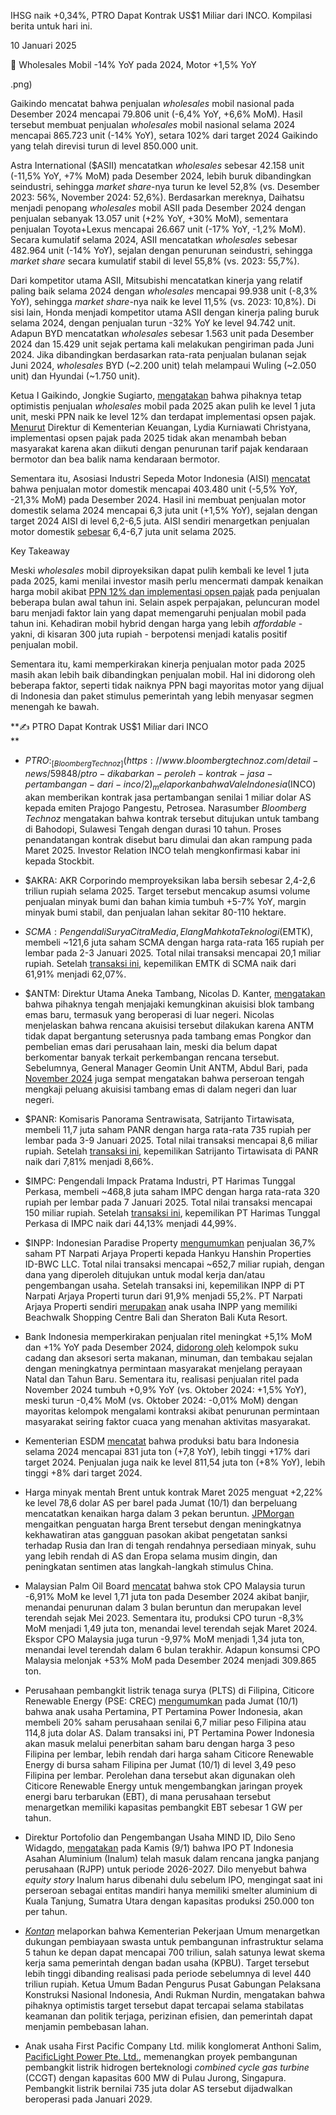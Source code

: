 IHSG naik +0,34%, PTRO Dapat Kontrak US$1 Miliar dari INCO. Kompilasi berita untuk hari ini.

10 Januari 2025

🚗 Wholesales Mobil -14% YoY pada 2024, Motor +1,5% YoY

.png)

Gaikindo mencatat bahwa penjualan _wholesales_ mobil nasional pada Desember 2024 mencapai 79.806 unit (\-6,4% YoY, +6,6% MoM). Hasil tersebut membuat penjualan _wholesales_ mobil nasional selama 2024 mencapai 865.723 unit (\-14% YoY), setara 102% dari target 2024 Gaikindo yang telah direvisi turun di level 850.000 unit.

Astra International ($ASII) mencatatkan _wholesales_ sebesar 42.158 unit (\-11,5% YoY, +7% MoM) pada Desember 2024, lebih buruk dibandingkan seindustri, sehingga _market share_-nya turun ke level 52,8% (vs. Desember 2023: 56%, November 2024: 52,6%). Berdasarkan mereknya, Daihatsu menjadi penopang _wholesales_ mobil ASII pada Desember 2024 dengan penjualan sebanyak 13.057 unit (+2% YoY, +30% MoM), sementara penjualan Toyota+Lexus mencapai 26.667 unit (-17% YoY, -1,2% MoM). Secara kumulatif selama 2024, ASII mencatatkan _wholesales_ sebesar 482.964 unit (\-14% YoY), sejalan dengan penurunan seindustri, sehingga _market share_ secara kumulatif stabil di level 55,8% (vs. 2023: 55,7%).

Dari kompetitor utama ASII, Mitsubishi mencatatkan kinerja yang relatif paling baik selama 2024 dengan _wholesales_ mencapai 99.938 unit (-8,3% YoY), sehingga _market share_-nya naik ke level 11,5% (vs. 2023: 10,8%). Di sisi lain, Honda menjadi kompetitor utama ASII dengan kinerja paling buruk selama 2024, dengan penjualan turun -32% YoY ke level 94.742 unit. Adapun BYD mencatatkan _wholesales_ sebesar 1.563 unit pada Desember 2024 dan 15.429 unit sejak pertama kali melakukan pengiriman pada Juni 2024. Jika dibandingkan berdasarkan rata-rata penjualan bulanan sejak Juni 2024, _wholesales_ BYD (~2.200 unit) telah melampaui Wuling (~2.050 unit) dan Hyundai (~1.750 unit).

Ketua I Gaikindo, Jongkie Sugiarto, [mengatakan](https://www.bloombergtechnoz.com/detail-news/59589/cemas-opsen-pajak-gaikindo-tetap-pede-1-juta-kendaraan-di-2025) bahwa pihaknya tetap optimistis penjualan _wholesales_ mobil pada 2025 akan pulih ke level 1 juta unit, meski PPN naik ke level 12% dan terdapat implementasi opsen pajak. [Menurut](https://nasional.kontan.co.id/news/banyak-yang-belum-paham-ini-penjelasan-perhitungan-opsen-pajak-kendaraan-bermotor#:~:text=Direktur%20Pajak%20Daerah,sebelumnya%20sebesar%202%25.) Direktur di Kementerian Keuangan, Lydia Kurniawati Christyana, implementasi opsen pajak pada 2025 tidak akan menambah beban masyarakat karena akan diikuti dengan penurunan tarif pajak kendaraan bermotor dan bea balik nama kendaraan bermotor.

Sementara itu, Asosiasi Industri Sepeda Motor Indonesia (AISI) [mencatat](https://www.aisi.or.id/statistic/) bahwa penjualan motor domestik mencapai 403.480 unit (\-5,5% YoY, \-21,3% MoM) pada Desember 2024. Hasil ini membuat penjualan motor domestik selama 2024 mencapai 6,3 juta unit (+1,5% YoY), sejalan dengan target 2024 AISI di level 6,2-6,5 juta. AISI sendiri menargetkan penjualan motor domestik [sebesar](https://www.bloombergtechnoz.com/detail-news/59789/target-penjualan-motor-2025-bakal-turun-imbas-opsen-pajak) 6,4-6,7 juta unit selama 2025.

Key Takeaway

Meski _wholesales_ mobil diproyeksikan dapat pulih kembali ke level 1 juta pada 2025, kami menilai investor masih perlu mencermati dampak kenaikan harga mobil akibat [PPN 12% dan implementasi opsen pajak](https://snips.stockbit.com/snips-terbaru/-realisasi-apbn-2024-defisit-sesuai-target#:~:text=Direktur%20PT%20Astra,alasan%20yang%20sama.) pada penjualan beberapa bulan awal tahun ini. Selain aspek perpajakan, peluncuran model baru menjadi faktor lain yang dapat memengaruhi penjualan mobil pada tahun ini. Kehadiran mobil hybrid dengan harga yang lebih _affordable_ - yakni, di kisaran 300 juta rupiah - berpotensi menjadi katalis positif penjualan mobil.

Sementara itu, kami memperkirakan kinerja penjualan motor pada 2025 masih akan lebih baik dibandingkan penjualan mobil. Hal ini didorong oleh beberapa faktor, seperti tidak naiknya PPN bagi mayoritas motor yang dijual di Indonesia dan paket stimulus pemerintah yang lebih menyasar segmen menengah ke bawah.

**✍️ PTRO Dapat Kontrak US$1 Miliar dari INCO  
**

- $PTRO: _[Bloomberg Technoz](https://www.bloombergtechnoz.com/detail-news/59848/ptro-dikabarkan-peroleh-kontrak-jasa-pertambangan-dari-inco/2)_ melaporkan bahwa Vale Indonesia ($INCO) akan memberikan kontrak jasa pertambangan senilai 1 miliar dolar AS kepada emiten Prajogo Pangestu, Petrosea. Narasumber _Bloomberg Technoz_ mengatakan bahwa kontrak tersebut ditujukan untuk tambang di Bahodopi, Sulawesi Tengah dengan durasi 10 tahun. Proses penandatangan kontrak disebut baru dimulai dan akan rampung pada Maret 2025. Investor Relation INCO telah mengkonfirmasi kabar ini kepada Stockbit.
- $AKRA: AKR Corporindo memproyeksikan laba bersih sebesar 2,4-2,6 triliun rupiah selama 2025. Target tersebut mencakup asumsi volume penjualan minyak bumi dan bahan kimia tumbuh +5-7% YoY, margin minyak bumi stabil, dan penjualan lahan sekitar 80-110 hektare.
- $SCMA: Pengendali Surya Citra Media, Elang Mahkota Teknologi ($EMTK), membeli ~121,6 juta saham SCMA dengan harga rata-rata 165 rupiah per lembar pada 2-3 Januari 2025. Total nilai transaksi mencapai 20,1 miliar rupiah. Setelah [transaksi ini](https://www.idx.co.id/StaticData/NewsAndAnnouncement/ANNOUNCEMENTSTOCK/From_EREP/202501/53385e3e79_f9f5e70d55.pdf), kepemilikan EMTK di SCMA naik dari 61,91% menjadi 62,07%.
- $ANTM: Direktur Utama Aneka Tambang, Nicolas D. Kanter, [mengatakan](https://market.bisnis.com/read/20250110/192/1830506/bos-antam-antm-bocorkan-rencana-akuisisi-tambang-emas-baru) bahwa pihaknya tengah menjajaki kemungkinan akuisisi blok tambang emas baru, termasuk yang beroperasi di luar negeri. Nicolas menjelaskan bahwa rencana akuisisi tersebut dilakukan karena ANTM tidak dapat bergantung seterusnya pada tambang emas Pongkor dan pembelian emas dari perusahaan lain, meski dia belum dapat berkomentar banyak terkait perkembangan rencana tersebut. Sebelumnya, General Manager Geomin Unit ANTM, Abdul Bari, pada [November 2024](https://snips.stockbit.com/snips-terbaru/unvr-jual-bisnis-es-krim-rp7-t#:~:text=ANTM%20Kaji%20Akuisisi,10%25%20dan%204%25.) juga sempat mengatakan bahwa perseroan tengah mengkaji peluang akuisisi tambang emas di dalam negeri dan luar negeri.
- $PANR: Komisaris Panorama Sentrawisata, Satrijanto Tirtawisata, membeli 11,7 juta saham PANR dengan harga rata-rata 735 rupiah per lembar pada 3-9 Januari 2025. Total nilai transaksi mencapai 8,6 miliar rupiah. Setelah [transaksi ini](https://www.idx.co.id/StaticData/NewsAndAnnouncement/ANNOUNCEMENTSTOCK/From_EREP/202501/0dd72640be_fddf03867c.pdf), kepemilikan Satrijanto Tirtawisata di PANR naik dari 7,81% menjadi 8,66%.
- $IMPC: Pengendali Impack Pratama Industri, PT Harimas Tunggal Perkasa, membeli ~468,8 juta saham IMPC dengan harga rata-rata 320 rupiah per lembar pada 7 Januari 2025. Total nilai transaksi mencapai 150 miliar rupiah. Setelah [transaksi ini](https://www.idx.co.id/StaticData/NewsAndAnnouncement/ANNOUNCEMENTSTOCK/From_EREP/202501/9350211f2b_142065fb58.pdf), kepemilikan PT Harimas Tunggal Perkasa di IMPC naik dari 44,13% menjadi 44,99%.
- $INPP: Indonesian Paradise Property [mengumumkan](https://www.idx.co.id/StaticData/NewsAndAnnouncement/ANNOUNCEMENTSTOCK/From_EREP/202501/4073396218_517b3c02a0.pdf) penjualan 36,7% saham PT Narpati Arjaya Properti kepada Hankyu Hanshin Properties ID-BWC LLC. Total nilai transaksi mencapai ~652,7 miliar rupiah, dengan dana yang diperoleh ditujukan untuk modal kerja dan/atau pengembangan usaha. Setelah transaksi ini, kepemilikan INPP di PT Narpati Arjaya Properti turun dari 91,9% menjadi 55,2%. PT Narpati Arjaya Properti sendiri [merupakan](https://www.idx.co.id/StaticData/NewsAndAnnouncement/ANNOUNCEMENTSTOCK/From_EREP/202404/d54e58b0a3_18d73dcb42.pdf) anak usaha INPP yang memiliki Beachwalk Shopping Centre Bali dan Sheraton Bali Kuta Resort.

- Bank Indonesia memperkirakan penjualan ritel meningkat +5,1% MoM dan +1% YoY pada Desember 2024, [didorong oleh](https://www.bi.go.id/id/publikasi/ruang-media/news-release/Pages/sp_270525.aspx) kelompok suku cadang dan aksesori serta makanan, minuman, dan tembakau sejalan dengan meningkatnya permintaan masyarakat menjelang perayaan Natal dan Tahun Baru. Sementara itu, realisasi penjualan ritel pada November 2024 tumbuh +0,9% YoY (vs. Oktober 2024: +1,5% YoY), meski turun -0,4% MoM (vs. Oktober 2024: -0,01% MoM) dengan mayoritas kelompok mengalami kontraksi akibat penurunan permintaan masyarakat seiring faktor cuaca yang menahan aktivitas masyarakat.
- Kementerian ESDM [mencatat](https://modi.esdm.go.id/filter?tahun=2024) bahwa produksi batu bara Indonesia selama 2024 mencapai 831 juta ton (+7,8 YoY), lebih tinggi +17% dari target 2024. Penjualan juga naik ke level 811,54 juta ton (+8% YoY), lebih tinggi +8% dari target 2024.
- Harga minyak mentah Brent untuk kontrak Maret 2025 menguat +2,22% ke level 78,6 dolar AS per barel pada Jumat (10/1) dan berpeluang mencatatkan kenaikan harga dalam 3 pekan beruntun. [JPMorgan](https://www.reuters.com/business/energy/oil-set-third-straight-weekly-gain-winter-fuel-demand-2025-01-10/) mengaitkan penguatan harga Brent tersebut dengan meningkatnya kekhawatiran atas gangguan pasokan akibat pengetatan sanksi terhadap Rusia dan Iran di tengah rendahnya persediaan minyak, suhu yang lebih rendah di AS dan Eropa selama musim dingin, dan peningkatan sentimen atas langkah-langkah stimulus China.
- Malaysian Palm Oil Board [mencatat](https://www.reuters.com/markets/commodities/malaysia-end-december-palm-oil-stocks-fall-691-mpob-says-2025-01-10/) bahwa stok CPO Malaysia turun \-6,91% MoM ke level 1,71 juta ton pada Desember 2024 akibat banjir, menandai penurunan dalam 3 bulan beruntun dan merupakan level terendah sejak Mei 2023. Sementara itu, produksi CPO turun -8,3% MoM menjadi 1,49 juta ton, menandai level terendah sejak Maret 2024. Ekspor CPO Malaysia juga turun -9,97% MoM menjadi 1,34 juta ton, menandai level terendah dalam 6 bulan terakhir. Adapun konsumsi CPO Malaysia melonjak +53% MoM pada Desember 2024 menjadi 309.865 ton.
- Perusahaan pembangkit listrik tenaga surya (PLTS) di Filipina, Citicore Renewable Energy (PSE: CREC) [mengumumkan](https://www.reuters.com/markets/deals/indonesias-pertamina-buy-20-stake-philippines-citicore-renewables-115-million-2025-01-10/) pada Jumat (10/1) bahwa anak usaha Pertamina, PT Pertamina Power Indonesia, akan membeli 20% saham perusahaan senilai 6,7 miliar peso Filipina atau 114,8 juta dolar AS. Dalam transaksi ini, PT Pertamina Power Indonesia akan masuk melalui penerbitan saham baru dengan harga 3 peso Filipina per lembar, lebih rendah dari harga saham Citicore Renewable Energy di bursa saham Filipina per Jumat (10/1) di level 3,49 peso Filipina per lembar. Perolehan dana tersebut akan digunakan oleh Citicore Renewable Energy untuk mengembangkan jaringan proyek energi baru terbarukan (EBT), di mana perusahaan tersebut menargetkan memiliki kapasitas pembangkit EBT sebesar 1 GW per tahun.
- Direktur Portofolio dan Pengembangan Usaha MIND ID, Dilo Seno Widagdo, [mengatakan](https://industri.kontan.co.id/news/mind-id-targetkan-ipo-inalum-digelar-pada-tahun-2026) pada Kamis (9/1) bahwa IPO PT Indonesia Asahan Aluminium (Inalum) telah masuk dalam rencana jangka panjang perusahaan (RJPP) untuk periode 2026-2027. Dilo menyebut bahwa _equity story_ Inalum harus dibenahi dulu sebelum IPO, mengingat saat ini perseroan sebagai entitas mandiri hanya memiliki smelter aluminium di Kuala Tanjung, Sumatra Utara dengan kapasitas produksi 250.000 ton per tahun.
- _[Kontan](https://industri.kontan.co.id/news/pemerintah-dorong-swasta-garap-infrastruktur-ini-kata-gapensi?page=1)_ melaporkan bahwa Kementerian Pekerjaan Umum menargetkan dukungan pembiayaan swasta untuk pembangunan infrastruktur selama 5 tahun ke depan dapat mencapai 700 triliun, salah satunya lewat skema kerja sama pemerintah dengan badan usaha (KPBU). Target tersebut lebih tinggi dibanding realisasi pada periode sebelumnya di level 440 triliun rupiah. Ketua Umum Badan Pengurus Pusat Gabungan Pelaksana Konstruksi Nasional Indonesia, Andi Rukman Nurdin, mengatakan bahwa pihaknya optimistis target tersebut dapat tercapai selama stabilatas keamanan dan politik terjaga, perizinan efisien, dan pemerintah dapat menjamin pembebasan lahan.
- Anak usaha First Pacific Company Ltd. milik konglomerat Anthoni Salim, [PacificLight Power Pte. Ltd.](https://industri.kontan.co.id/news/perusahaan-anthoni-salim-bangun-pembangkit-listrik-hidrogen-rp-11-t-di-singapura), memenangkan proyek pembangunan pembangkit listrik hidrogen berteknologi _combined cycle gas turbine_ (CCGT) dengan kapasitas 600 MW di Pulau Jurong, Singapura. Pembangkit listrik bernilai 735 juta dolar AS tersebut dijadwalkan beroperasi pada Januari 2029.

